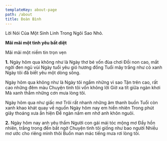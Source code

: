 ```yaml
---
templateKey: about-page
path: /about
title: Đoàn Bình
---
```

Lời Nói Của Một Sinh Linh Trong Ngôi Sao Nhỏ.

**Mãi mãi một tình yêu bất diệt**

Mãi mãi một niềm tin trọn vẹn

**1.** Ngày hôm qua không như là 
Ngày thơ bé vốn đùa chơi
Đồi non cao, mắt ngời đen ngủ vùi
Ngày tuổi yêu gió hương đồng
Tuổi mây trắng như cỏ xanh
Ngày tôi đã biết yêu một dòng sông.

Ngày hôm qua không như là 
Ngày tôi ngắm những vì sao
Tận trên cao, rất cao những đêm màu
Chuyện tình tôi vốn không lời
Giờ xa tít giữa ngàn khơi
Mà xanh thắm những cơn mưa lòng tôi.


Ngày hôm qua như giấc mơ
Trôi rất nhanh những âm thanh buồn
Tuổi còn xanh khao khát quay về nguồn
Ngày hôm nay em hiển nhiên
Trong phút giây thoáng xưa ẩn hiện
Để ngàn năm em nhớ anh khôn nguôi.

**2.** Ngày hôm nay anh yêu thầm 
Người con gái mái tóc mộng mơ
Đầy hồn nhiên, trắng trong đến bất ngờ
Chuyện tình tôi giống như bao người
Nhiều mơ ước cho riêng mình thôi
Buồn man mác tiếng mưa rơi lòng tôi.
